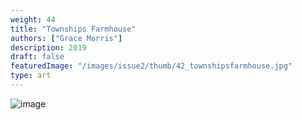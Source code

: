 ```yaml
---
weight: 44
title: "Townships Farmhouse"
authors: ["Grace Morris"]
description: 2019
draft: false
featuredImage: "/images/issue2/thumb/42_townshipsfarmhouse.jpg"
type: art
---
```


![image](/images/issue2/42_townshipsfarmhouse.jpg#issues)